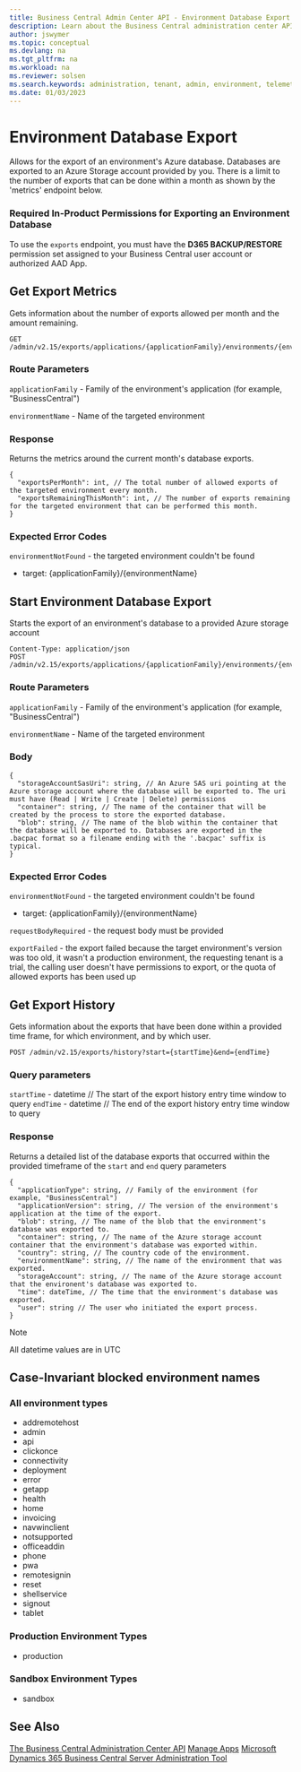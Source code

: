 ```yaml
---
title: Business Central Admin Center API - Environment Database Export
description: Learn about the Business Central administration center API for exporting an environment database.
author: jswymer
ms.topic: conceptual
ms.devlang: na
ms.tgt_pltfrm: na
ms.workload: na
ms.reviewer: solsen
ms.search.keywords: administration, tenant, admin, environment, telemetry
ms.date: 01/03/2023
---
```


# Environment Database Export

Allows for the export of an environment's Azure database. Databases are exported to an Azure Storage account provided by you. There is a limit to the number of exports that can be done within a month as shown by the 'metrics' endpoint below.

### Required In-Product Permissions for Exporting an Environment Database

To use the `exports` endpoint, you must have the **D365 BACKUP/RESTORE** permission set assigned to your Business Central user account or authorized AAD App.

## Get Export Metrics

Gets information about the number of exports allowed per month and the amount remaining.

```
GET /admin/v2.15/exports/applications/{applicationFamily}/environments/{environmentName}/metrics
```

### Route Parameters

`applicationFamily` - Family of the environment's application (for example, "BusinessCentral")

`environmentName` - Name of the targeted environment

### Response

Returns the metrics around the current month's database exports.

```
{
  "exportsPerMonth": int, // The total number of allowed exports of the targeted environment every month.
  "exportsRemainingThisMonth": int, // The number of exports remaining for the targeted environment that can be performed this month.
}
```

### Expected Error Codes

`environmentNotFound` - the targeted environment couldn't be found

   - target: {applicationFamily}/{environmentName}

## Start Environment Database Export

Starts the export of an environment's database to a provided Azure storage account

```
Content-Type: application/json
POST /admin/v2.15/exports/applications/{applicationFamily}/environments/{environmentName}
```

### Route Parameters

`applicationFamily` - Family of the environment's application (for example, "BusinessCentral")

`environmentName` - Name of the targeted environment

### Body

```
{
  "storageAccountSasUri": string, // An Azure SAS uri pointing at the Azure storage account where the database will be exported to. The uri must have (Read | Write | Create | Delete) permissions
  "container": string, // The name of the container that will be created by the process to store the exported database.
  "blob": string, // The name of the blob within the container that the database will be exported to. Databases are exported in the .bacpac format so a filename ending with the '.bacpac' suffix is typical.
}
```

### Expected Error Codes

`environmentNotFound` - the targeted environment couldn't be found

   - target: {applicationFamily}/{environmentName}

`requestBodyRequired` - the request body must be provided

`exportFailed` - the export failed because the target environment's version was too old, it wasn't a production environment, the requesting tenant is a trial, the calling user doesn't have permissions to export, or the quota of allowed exports has been used up

## Get Export History

Gets information about the exports that have been done within a provided time frame, for which environment, and by which user.

```
POST /admin/v2.15/exports/history?start={startTime}&end={endTime}
```

### Query parameters

`startTime` - datetime // The start of the export history entry time window to query
`endTime` - datetime // The end of the  export history entry time window to query

### Response

Returns a detailed list of the database exports that occurred within the provided timeframe of the `start` and `end` query parameters

```
{
  "applicationType": string, // Family of the environment (for example, "BusinessCentral")
  "applicationVersion": string, // The version of the environment's application at the time of the export.
  "blob": string, // The name of the blob that the environment's database was exported to.
  "container": string, // The name of the Azure storage account container that the environment's database was exported within.
  "country": string, // The country code of the environment.
  "environmentName": string, // The name of the environment that was exported.
  "storageAccount": string, // The name of the Azure storage account that the environent's database was exported to.
  "time": dateTime, // The time that the environment's database was exported.
  "user": string // The user who initiated the export process.
}
```

> [!NOTE]
> All datetime values are in UTC

## Case-Invariant blocked environment names

### All environment types

- addremotehost
- admin
- api
- clickonce
- connectivity
- deployment
- error
- getapp
- health
- home
- invoicing
- navwinclient
- notsupported
- officeaddin
- phone
- pwa
- remotesignin
- reset
- shellservice
- signout
- tablet

### Production Environment Types

- production

### Sandbox Environment Types

- sandbox

## See Also

[The Business Central Administration Center API](administration-center-api.md)
[Manage Apps](tenant-admin-center-manage-apps.md)
[Microsoft Dynamics 365 Business Central Server Administration Tool](administration-tool.md)
